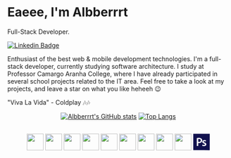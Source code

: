 # Eaeee, I'm Albberrrt

Full-Stack Developer.

[![Linkedin Badge](https://img.shields.io/badge/Albert%20Smaczylo-red?style=flat&logo=linkedin&logoColor=white&link=https://www.linkedin.com/in/albert-smaczylo-2918ba272/)](https://www.linkedin.com/in/albert-smaczylo-2918ba272/) 

Enthusiast of the best web & mobile development technologies.
I'm a full-stack developer, currently studying software architecture. I study at Professor Camargo Aranha College, where I have already participated in several school projects related to the IT area. Feel free to take a look at my projects, and leave a star on what you like heheeh 😉

"Viva La Vida" - Coldplay 🎶🎶


<div style="display: inline_block" align="center" >

  [![Albberrrt's GitHub stats](https://github-readme-stats.vercel.app/api?username=albberrrt&show_icons=true&theme=buefy&hide=issues,contribs)](https://github.com/albberrrt/github-readme-stats)
  [![Top Langs](https://github-readme-stats.vercel.app/api/top-langs/?username=albberrrt&layout=compact)](https://github.com/albberrrt/github-readme-stats)
</div>
<br>

<div align="center">
  <img src="https://cdn.jsdelivr.net/gh/devicons/devicon/icons/nodejs/nodejs-original.svg" height="38" />
  <img src="https://cdn.jsdelivr.net/gh/devicons/devicon/icons/nextjs/nextjs-original.svg" height="38"/>
  <img src="https://cdn.jsdelivr.net/gh/devicons/devicon/icons/react/react-original.svg" height="38" />
  <img src="https://cdn.jsdelivr.net/gh/devicons/devicon/icons/typescript/typescript-original.svg" height="38" />
  <img src="https://cdn.jsdelivr.net/gh/devicons/devicon/icons/html5/html5-original.svg" height="38" />
  <img src="https://cdn.jsdelivr.net/gh/devicons/devicon/icons/css3/css3-original.svg" height="38" />
  <img src="https://cdn.jsdelivr.net/gh/devicons/devicon/icons/mysql/mysql-original-wordmark.svg" height="38"/>
  <img src="https://cdn.jsdelivr.net/gh/devicons/devicon/icons/linux/linux-original.svg" height="38"/>
  <img src="https://cdn.jsdelivr.net/gh/devicons/devicon/icons/figma/figma-original.svg" height="38" />
  <svg viewBox="0 0 128 128" width="38" height="38">
    <path fill-rule="evenodd" clip-rule="evenodd" fill="#11114E" d="M50.246 41.616c-3.682-.925-7.369-.628-11.26-.022 0 6.805-.014 13.427.037 20.05.002.339.511.929.841.974 4.243.573 8.463.619 12.431-1.315 4.105-2 6.196-6.182 5.654-11.092-.492-4.471-3.139-7.448-7.703-8.595zM127 63.963V3.285c0-2.096.023-2.285-2.012-2.285H3.479C1.5 1 1 1.19 1 3.186v121.509c0 2.018.252 2.021 2.209 2.021 40.555.001 81.231-.009 121.786.037 1.573.002 1.995-.417 1.991-1.959-.054-20.277.014-40.556.014-60.831zm-70.648 5.84C50.795 71.785 45 71.896 39 71.431V94H28v-1.402c0-18.895-.087-37.788-.14-56.682-.006-1.569.243-2.327 2.011-2.507 8.332-.852 16.617-1.81 24.902.133 8.906 2.087 14.041 7.975 14.431 16.11.483 10.074-3.944 16.974-12.852 20.151zm44.31 12.754c-.424 5.771-3.678 9.56-9.015 11.392-7.142 2.452-14.245 1.883-21.225-.891-1.143-.455-1.364-1.031-.987-2.196.687-2.126 1.19-4.312 1.72-6.286 2.951.866 5.757 1.947 8.664 2.458 2.053.361 4.272.149 6.359-.178 1.871-.294 3.217-1.564 3.524-3.572.312-2.041-.303-3.809-2.105-4.895-1.432-.862-3.01-1.479-4.523-2.202-2.433-1.163-5.026-2.075-7.27-3.53-8.831-5.727-5.956-16.383-.063-20.396 3.153-2.146 6.642-3.098 10.377-3.229 4.393-.154 8.623.604 12.778 2.623l-2.195 7.789c-1.74-.616-3.36-1.416-5.07-1.734-2.029-.378-4.157-.589-6.205-.422-2.746.225-4.354 2.12-4.354 4.47 0 1.392.528 2.57 1.689 3.245 1.666.969 3.434 1.768 5.186 2.579 1.896.877 3.898 1.551 5.723 2.552 4.87 2.67 7.405 6.8 6.992 12.423z"></path>
  </svg>
</div>
